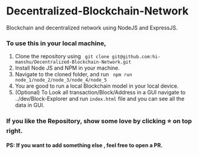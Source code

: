 # Decentralized-Blockchain-Network
Blockchain and decentralized network using NodeJS and ExpressJS.

### To use this in your local machine,

1. Clone the repository using ``` git clone git@github.com:hi-manshu/Decentralized-Blockchain-Network.git```
1. Install Node JS and NPM in your machine.
1. Navigate to the cloned folder, and run ``` npm run node_1/node_2/node_3/node_4/node_5```
1. You are good to run a local Blockchain model in your local device.
1. (Optional) To Look all transaction/Block/Address in a GUI navigate to ../dev/Block-Explorer and run ```index.html``` file and you can see all the data in GUI.


### If you like the Repository, show some love by clicking :star:  on top right.

#### PS: If you want to add something else , feel free to open a PR.



